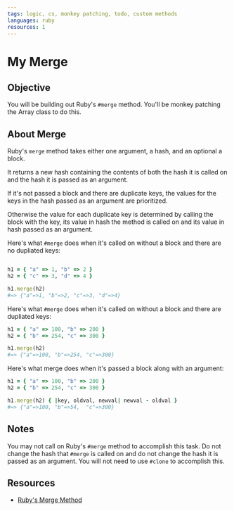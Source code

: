 ```yaml
---
tags: logic, cs, monkey patching, todo, custom methods
languages: ruby
resources: 1
---
```


# My Merge

## Objective

You will be building out Ruby's `#merge` method. You'll be monkey patching the Array class to do this.

## About Merge

Ruby's `merge` method takes either one argument, a hash, and an optional a block. 

It returns a new hash containing the contents of both the hash it is called on and the hash it is passed as an argument. 

If it's not passed a block and there are duplicate keys, the values for the keys in the hash passed as an argument are prioritized.

Otherwise the value for each duplicate key is determined by calling the block with the key, its value in hash the method is called on and its value in hash passed as an argument.

Here's what `#merge` does when it's called on without a block and there are no dupliated keys:

```ruby

h1 = { "a" => 1, "b" => 2 }
h2 = { "c" => 3, "d" => 4 }

h1.merge(h2)
#=> {"a"=>1, "b"=>2, "c"=>3, "d"=>4}
```

Here's what `#merge` does when it's called on without a block and there are dupliated keys:

```ruby
h1 = { "a" => 100, "b" => 200 }
h2 = { "b" => 254, "c" => 300 }

h1.merge(h2)
#=> {"a"=>100, "b"=>254, "c"=>300}
```

Here's what merge does when it's passed a block along with an argument:

```ruby
h1 = { "a" => 100, "b" => 200 }
h2 = { "b" => 254, "c" => 300 }

h1.merge(h2) { |key, oldval, newval| newval - oldval }
#=> {"a"=>100, "b"=>54,  "c"=>300}
```

## Notes

You may not call on Ruby's `#merge` method to accomplish this task. Do not change the hash that `#merge` is called on and do not change the hash it is passed as an argument. You will not need to use `#clone` to accomplish this.

## Resources

* [Ruby's Merge Method](http://ruby-doc.org/core-2.1.5/Hash.html#method-i-merge)
